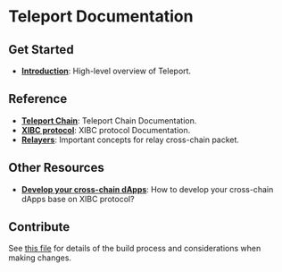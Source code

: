 <!--
layout: home
title: Teleport Documentation
description: Teleport Network provides infrastructure and framework for cross-chain communication. It consists of a decentralized blockchain - Teleport Chain, a cross-chain protocol - XIBC, and developer SDKs for cross-chain dApps integration.
sections:
  - title: Introduction
    desc: Read a high-level overview of Teleport and its architecture.
    url: /intro
    icon: teleport-intro
  - title: Teleport Chain
    desc: Intro Teleport blockchain.
    url: https://chain-docs.teleport.network
    icon: teleport-chain
  - title: XIBC protocol
    desc: Intro.
    url: https://chain-docs.teleport.network/modules/XIBC/index.html
    icon: xibc
  - title: Relayers
    desc: Read about the core concepts like encoding and events.
    url: /relayers
    icon: relayers
    
footer:
  newsletter: false
aside: false
-->

# Teleport Documentation

## Get Started

- **[Introduction](./intro/)**: High-level overview of Teleport.

## Reference

- **[Teleport Chain](https://github.com/teleport-network/documents)**: Teleport Chain Documentation.
- **[XIBC protocol](https://github.com/teleport-network/documents/tree/main/modules/XIBC)**: XIBC protocol Documentation.
- **[Relayers](./relayers/)**: Important concepts for relay cross-chain packet.

## Other Resources

- **[Develop your cross-chain dApps](../x/)**: How to develop your cross-chain dApps base on XIBC protocol?

## Contribute

See [this file](https://github.com/teleport-network/teleport-documents/blob/main/DOCS_README.md) for details of the build process and considerations when making changes.
